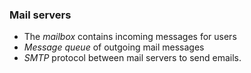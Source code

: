 ### Mail servers
- The *mailbox* contains incoming messages for users
- *Message queue* of outgoing mail messages
- *SMTP* protocol between mail servers to send emails.
